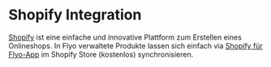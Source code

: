 # Shopify Integration

[Shopify](https://shopify.com) ist eine einfache und innovative Plattform zum Erstellen eines Onlineshops. In Flyo verwaltete Produkte lassen sich einfach via [Shopify für Flyo-App](https://apps.shopify.com/flyo) im Shopify Store (kostenlos) synchronisieren.